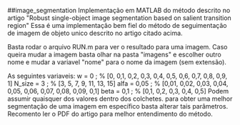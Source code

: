 ##image_segmentation
Implementação em MATLAB do método descrito no artigo "Robust single-object image segmentation based on salient transition region"
Essa é uma implementação bem fiel do método de seguimentação de imagem de objeto unico descrito no artigo citado acima.

Basta rodar o arquivo RUN.m para ver o resultado para uma imagem. 
Caso queira mudar a imagem basta olhar na pasta "imagens" e escolher outro nome e mudar a variavel "nome" para o nome da imagem
(sem extensão).

As seguintes variaveis:
w = 0 ;        % [0, 0,1, 0,2, 0,3, 0,4, 0,5, 0,6, 0,7, 0,8, 0,9, 1]
N_size = 3 ;   % [3, 5, 7, 9, 11, 13, 15]
alfa = 0,05 ;  % [0,01, 0,02, 0,03, 0,04, 0,05, 0,06, 0,07, 0,08, 0,09, 0,1]
beta = 0,1 ;   % [0,1, 0,2, 0,3, 0,4, 0,5]
Podem assumir quaisquer dos valores dentro dos colchetes. para obter uma melhor segmentação de uma imagem em específico basta
alterar tais parâmetros.
Recomento ler o PDF do artigo para melhor entendimento do método.
